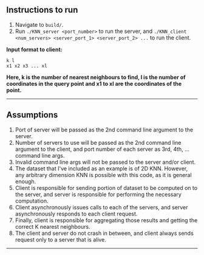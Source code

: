 ## Instructions to run

1. Navigate to `build/`. 
2. Run `./KNN_server <port_number>` to run the server, and `./KNN_client <num_servers> <server_port_1> <server_port_2> ...` to run the client.  

**Input format to client:**
```
k l
x1 x2 x3 ... xl
```
**Here, k is the number of nearest neighbours to find, l is the number of coordinates in the query point and x1 to xl are the coordinates of the point.**

---

## Assumptions
1. Port of server will be passed as the 2nd command line argument to the server.
2. Number of servers to use will be passed as the 2nd command line argument to the client, and port number of each server as 3rd, 4th, ... command line args.
3. Invalid command line args will not be passed to the server and/or client.
4. The dataset that I've included as an example is of 2D KNN. However, any arbitrary dimension KNN is possible with this code, as it is general enough.
5. Client is responsible for sending portion of dataset to be computed on to the server, and server is responsible for performing the necessary computation.
6. Client asynchronously issues calls to each of the servers, and server asynchronously responds to each client request.
7. Finally, client is responsible for aggregating those results and getting the correct K nearest neighbours.
8. The client and server do not crash in between, and client always sends request only to a server that is alive.

---